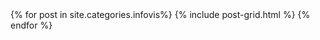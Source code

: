 <div class="tiles">
{% for post in site.categories.infovis%}
  {% include post-grid.html %}
{% endfor %}

</div><!-- /.tiles 把所有categories 有 infovis 的列出來-->